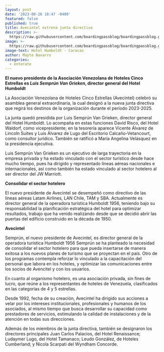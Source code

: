 ```yaml
---
layout: post
date: '2023-08-26 18:47 -0400'
featured: false
published: true
title: Avecintel estrena junta directiva
description: >-
  https://raw.githubusercontent.com/boardingpassblog/boardingpassblog.github.io/main/assets/images/Hotel-Humboldt.jpg
image: >-
  https://raw.githubusercontent.com/boardingpassblog/boardingpassblog.github.io/main/assets/images/Hotel-Humboldt.jpg
image-text: Hotel Humboldt - Caracas
author: Mayte Navarro
categories:
  - enterate
---
```

**El nuevo presidente de la Asociación Venezolana de Hoteles Cinco Estrellas es _Luis Semprún Van Grieken_, director general del Hotel Humboldt**

La Asociación Venezolana de Hoteles Cinco Estrellas (Avecintel) celebró su asamblea general extraordinaria, la cual designó a la nueva junta directiva que regirá los destinos de la organización durante el período 2023-2025.

La junta quedó presidida por Luis Semprún Van Grieken, director general del Hotel Humboldt. Lo acompaña en estas funciones David Risco, del Hotel Waldorf, como vicepresidente; en la tesorería aparece Vicente Álvarez de Lincoln Suites y Luis Álvarez de Lugo del Escritorio Calcaño-Vetancourt, como consultor jurídico. También se ratificó a María Angelina Velásquez en la presidencia ejecutiva.

Luis Semprún Van Grieken es un ejecutivo de larga trayectoria en la empresa privada y ha estado vinculado con el sector turístico desde hace mucho tiempo, pues ha dirigido y representado líneas aéreas nacionales e internacionales, así como también ha estado vinculado al sector hotelero al ser director del JW Marriott.

**Consolidar el sector hotelero**

El nuevo presidente de Avecintel se desempeñó como directivo de las líneas aéreas Latam Airlines, LAN Chile, TAM y SBA. Actualmente es director general de la operadora turística Humboldt 1956, teniendo bajo su responsabilidad la planificación estratégica del hotel para optimizar resultados, trabajo que ha venido realizando desde que se decidió abrir las puertas del edificio construido en la década de 1950.

**Avecintel**

Semprún, el nuevo presidente de Avecintel, es director general de la operadora turística Humboldt 1956
Semprún se ha planteado la necesidad de consolidar el sector hotelero para que pueda insertarse de manera exitosa a los nuevos planes de turismo que se proyectan en el país. Otro de los programas contempla reforzar lo vinculado a la capacitación del personal que labora en los hoteles, y optimizar las comunicaciones entre los socios de Avencitel y con los usuarios.

En cuanto al organismo hotelero, es una asociación privada, sin fines de lucro, que reúne a los representantes de hoteles de Venezuela, clasificados en las categorías de 4 y 5 estrellas.

Desde 1992, fecha de su creación, Avecintel ha dirigido sus acciones a velar por los intereses institucionales, profesionales y humanos de los asociados, al mismo tiempo que busca desarrollar su capacidad como prestadores de servicios, estimulando la calidad de instalaciones y de la atención en todas sus direcciones.

Además de los miembros de la junta directiva, también se designaron los directores principales Juan Carlos Palacios, del Hotel Renaissance; Ludaymer Lugo, del Hotel Tamanaco; Leudo González, de Hoteles Cumberland; y Nicola Scarpati del Wyndham Concorde.

